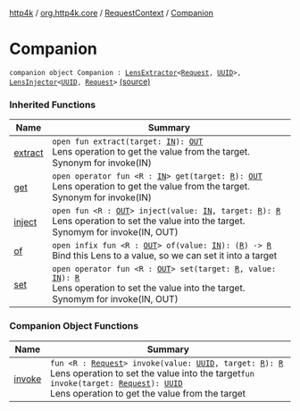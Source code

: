 [http4k](../../../index.md) / [org.http4k.core](../../index.md) / [RequestContext](../index.md) / [Companion](./index.md)

# Companion

`companion object Companion : `[`LensExtractor`](../../../org.http4k.lens/-lens-extractor/index.md)`<`[`Request`](../../-request/index.md)`, `[`UUID`](https://docs.oracle.com/javase/6/docs/api/java/util/UUID.html)`>, `[`LensInjector`](../../../org.http4k.lens/-lens-injector/index.md)`<`[`UUID`](https://docs.oracle.com/javase/6/docs/api/java/util/UUID.html)`, `[`Request`](../../-request/index.md)`>` [(source)](https://github.com/http4k/http4k/blob/master/http4k-core/src/main/kotlin/org/http4k/core/RequestContext.kt)

### Inherited Functions

| Name | Summary |
|---|---|
| [extract](../../../org.http4k.lens/-lens-extractor/extract.md) | `open fun extract(target: `[`IN`](../../../org.http4k.lens/-lens-extractor/index.md#IN)`): `[`OUT`](../../../org.http4k.lens/-lens-extractor/index.md#OUT)<br>Lens operation to get the value from the target. Synonym for invoke(IN) |
| [get](../../../org.http4k.lens/-lens-extractor/get.md) | `open operator fun <R : `[`IN`](../../../org.http4k.lens/-lens-extractor/index.md#IN)`> get(target: `[`R`](../../../org.http4k.lens/-lens-extractor/get.md#R)`): `[`OUT`](../../../org.http4k.lens/-lens-extractor/index.md#OUT)<br>Lens operation to get the value from the target. Synonym for invoke(IN) |
| [inject](../../../org.http4k.lens/-lens-injector/inject.md) | `open fun <R : `[`OUT`](../../../org.http4k.lens/-lens-injector/index.md#OUT)`> inject(value: `[`IN`](../../../org.http4k.lens/-lens-injector/index.md#IN)`, target: `[`R`](../../../org.http4k.lens/-lens-injector/inject.md#R)`): `[`R`](../../../org.http4k.lens/-lens-injector/inject.md#R)<br>Lens operation to set the value into the target. Synomym for invoke(IN, OUT) |
| [of](../../../org.http4k.lens/-lens-injector/of.md) | `open infix fun <R : `[`OUT`](../../../org.http4k.lens/-lens-injector/index.md#OUT)`> of(value: `[`IN`](../../../org.http4k.lens/-lens-injector/index.md#IN)`): (`[`R`](../../../org.http4k.lens/-lens-injector/of.md#R)`) -> `[`R`](../../../org.http4k.lens/-lens-injector/of.md#R)<br>Bind this Lens to a value, so we can set it into a target |
| [set](../../../org.http4k.lens/-lens-injector/set.md) | `open operator fun <R : `[`OUT`](../../../org.http4k.lens/-lens-injector/index.md#OUT)`> set(target: `[`R`](../../../org.http4k.lens/-lens-injector/set.md#R)`, value: `[`IN`](../../../org.http4k.lens/-lens-injector/index.md#IN)`): `[`R`](../../../org.http4k.lens/-lens-injector/set.md#R)<br>Lens operation to set the value into the target. Synomym for invoke(IN, OUT) |

### Companion Object Functions

| Name | Summary |
|---|---|
| [invoke](invoke.md) | `fun <R : `[`Request`](../../-request/index.md)`> invoke(value: `[`UUID`](https://docs.oracle.com/javase/6/docs/api/java/util/UUID.html)`, target: `[`R`](invoke.md#R)`): `[`R`](invoke.md#R)<br>Lens operation to set the value into the target`fun invoke(target: `[`Request`](../../-request/index.md)`): `[`UUID`](https://docs.oracle.com/javase/6/docs/api/java/util/UUID.html)<br>Lens operation to get the value from the target |
